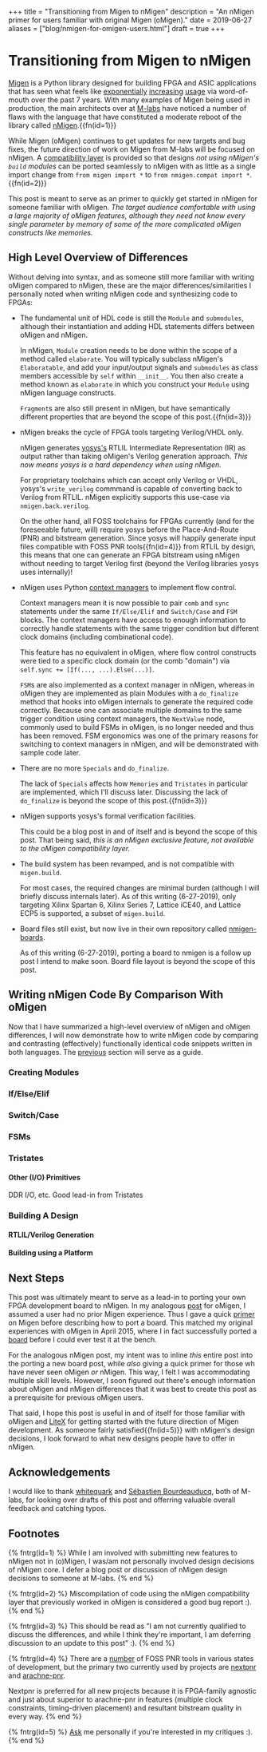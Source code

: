 +++
title = "Transitioning from Migen to nMigen"
description = "An nMigen primer for users familiar with original Migen (oMigen)."
date = 2019-06-27
aliases = ["blog/nmigen-for-omigen-users.html"]
draft = true
+++ 

# Transitioning from Migen to nMigen
[Migen](https://github.com/m-labs/migen) is a Python library designed for building
FPGA and ASIC applications that has seen what feels like 
[exponentially](https://github.com/m-labs/migen) 
[increasing](https://github.com/timvideos/HDMI2USB)
[usage](https://github.com/tinyfpga/TinyUSB) via word-of-mouth over the past
7 years. With many examples of Migen being used in production, the main
architects over at [M-labs](https://m-labs.hk) have noticed a number of
flaws with the language that have constituted a moderate reboot of the library
called [nMigen](https://github.com/m-labs/migen).{{fn(id=1)}}

While Migen (oMigen) continues to get updates for new targets and bug fixes,
the future direction of work on Migen from M-labs will be focused on nMigen.
A [compatibility layer](https://github.com/m-labs/nmigen/tree/master/nmigen/compat)
is provided so that designs _not using nMigen's `build`
modules_ can be ported seamlessly to nMigen with as little as a single import
change from `from migen import *` to `from nmigen.compat import *`.{{fn(id=2)}}

This post is meant to serve as an primer to quickly get started in nMigen for
someone familiar with oMigen. _The target audience comfortable with using a
large majority of oMigen features, although they need not know every single
parameter by memory of some of the more complicated oMigen constructs like
memories._

## High Level Overview of Differences
Without delving into syntax, and as someone still more familiar with writing
oMigen compared to nMigen, these are the major differences/similarities
I personally noted when writing nMigen code and synthesizing code to FPGAs:

* The fundamental unit of HDL code is still the `Module` and `submodules`,
  although their instantiation and adding HDL statements differs between
  oMigen and nMigen.
  
  In nMigen, `Module` creation needs to be done within the scope of a method
  called `elaborate`. You will typically subclass nMigen's `Elaboratable`,
  and add your input/output signals and `submodules` as class members accessible
  by `self` within `__init__`. You then also create a method known as
  `elaborate` in which you construct your `Module` using nMigen language
  constructs.
  
  `Fragment`s are also still present in nMigen, but have semantically different
  properties that are beyond the scope of this post.{{fn(id=3)}}

* nMigen breaks the cycle of FPGA tools targeting Verilog/VHDL only.
  
  nMigen generates [yosys's](https://github.com/YosysHQ/yosys) RTLIL
  Intermediate Representation (IR) as output rather than taking oMigen's Verilog
  generation approach. _This now means yosys is a hard dependency when using
  nMigen._
  
  For proprietary toolchains which can accept only Verilog or VHDL, yosys's
  `write_verilog` commmand is capable of converting back to Verilog from RTLIL.
  nMigen explicitly supports this use-case via `nmigen.back.verilog`.
  
  On the other hand, all FOSS toolchains for FPGAs currently (and for the
  foreseeable future, will) require yosys before the Place-And-Route (PNR) and
  bitstream generation. Since yosys will happily generate input files
  compatible with FOSS PNR tools{{fn(id=4)}} from RTLIL by design, this means
  that one can generate an FPGA bitstream using nMigen without needing to
  target Verilog first (beyond the Verilog libraries yosys uses internally)!

* nMigen uses Python [context managers](https://docs.python.org/3/reference/datamodel.html#context-managers)
  to implement flow control.
  
  Context managers mean it is now possible to pair `comb` and `sync` statements
  under the same `If/Else/Elif` and `Switch/Case` and `FSM` blocks. The context 
  managers have access to enough information to correctly handle statements 
  with the same trigger condition but different clock domains (including 
  combinational code). 
  
  This feature has no equivalent in oMigen, where flow control constructs were
  tied to a specific clock domain (or the comb "domain") via
  `self.sync += [If(..., ...).Else(...)]`. 
  
  `FSM`s are also implemented as a context manager in nMigen, whereas in oMigen
  they are implemented as plain Modules with a `do_finalize` method that hooks
  into oMigen internals to generate the required code correctly. Because one
  can associate multiple domains to the same trigger condition using context
  managers, the `NextValue` node, commonly used to build FSMs in oMigen, is no
  longer needed and thus has been removed. FSM ergonomics was one of the
  primary reasons for switching to context managers in nMigen, and will be
  demonstrated with sample code later.

* There are no more `Specials` and `do_finalize`.
  
  The lack of `Specials` affects how `Memories` and `Tristates` in particular
  are implemented, which I'll discuss later. Discussing the lack of 
  `do_finalize` is beyond the scope of this post.{{fn(id=3)}}
  
* nMigen supports yosys's formal verification facilities.
  
  This could be a blog post in and of itself and is beyond the scope of this
  post. That being said, _this is an nMigen exclusive feature, not available
  to the oMigen compatibility layer._
  
* The build system has been revamped, and is not compatible with `migen.build`.
  
  For most cases, the required changes are minimal burden (although I will
  briefly discuss internals later). As of this writing (6-27-2019), only
  targeting Xilinx Spartan 6, Xilinx Series 7, Lattice iCE40, and Lattice ECP5
  is supported, a subset of `migen.build`.

* Board files still exist, but now live in their own repository called
  [nmigen-boards](https://github.com/m-labs/nmigen-boards/).
  
  As of this writing (6-27-2019), porting a board to nmigen is a follow up post
  I intend to make soon. Board file layout is beyond the scope of this post.


## Writing nMigen Code By Comparison With oMigen
Now that I have summarized a high-level overview of nMigen and oMigen
differences, I will now demonstrate how to write nMigen code by comparing and
contrasting (effectively) functionally identical code snippets written in
both languages. The [previous](#high-level-overview-of-differences) section
will serve as a guide.

### Creating Modules

### If/Else/Elif

### Switch/Case

### FSMs

### Tristates

#### Other (I/O) Primitives
DDR I/O, etc. Good lead-in from Tristates

### Building A Design
#### RTLIL/Verilog Generation

#### Building using a Platform

## Next Steps
This post was ultimately meant to serve as a lead-in to porting your own FPGA
development board to nMigen. In my analogous [post](@/blog/migen-port.md) for
oMigen, I assumed a user had no prior Migen experience. Thus I gave a quick
[primer](@/blog/migen-port.md#leveraging-python-to-build-fpga-applications) 
on Migen before describing how to port a board. This matched my original 
experiences with oMigen in April 2015, where I in fact successfully ported a
[board](https://www.micro-nova.com/products/me1b) before I could ever test it
at the bench.

For the analogous nMigen post, my intent was to inline _this_ entire post
into the porting a new board post, while _also_ giving a quick primer for those
wh have never seen oMigen _or_ nMigen. This way, I felt I was accommodating
multiple skill levels. However, I soon figured out there's enough information
about oMigen and nMigen differences that it was best to create this post as
a prerequisite for previous oMigen users.

That said, I hope this post is useful in and of itself for those familiar with
oMigen and [LiteX](https://github.com/enjoy-digital/litex) for getting started
with the future direction of Migen development. As someone fairly
satisfied{{fn(id=5)}} with nMigen's design decisions, I look forward to what new
designs people have to offer in nMigen.

## Acknowledgements
I would like to thank [whitequark](https://twitter.com/whitequark) and
[Sébastien Bourdeauducq](https://twitter.com/m_labs_ltd), both of M-labs, for
looking over drafts of this post and offerring valuable overall feedback and
catching typos.

## Footnotes
{% fntrg(id=1) %}
While I am involved with submitting new features to nMigen not in (o)Migen,
I was/am not personally involved design decisions of nMigen core. I defer a
blog post or discussion of nMigen design decisions to someone at M-labs.
{% end %}

{% fntrg(id=2) %}
Miscompilation of code using the nMigen compatibility layer that previously
worked in oMigen is considered a good bug report :).
{% end %}

{% fntrg(id=3) %}
This should be read as "I am not currently qualified to discuss the differences,
and while I think they're important, I am deferring discussion to an update
to this post" :).
{% end %}

{% fntrg(id=4) %}
There are a 
<a href="https://github.com/YosysHQ/nextpnr#other-foss-fpga-place-and-route-projects">number</a>
of FOSS PNR tools in various states of development, but the primary two
currently used by projects are
<a href="https://github.com/YosysHQ/nextpnr">nextpnr</a> and
<a href="https://github.com/YosysHQ/arachne-pnr">arachne-pnr</a>.

Nextpnr is preferred for all new projects because it is FPGA-family agnostic
and just about superior to arachne-pnr in features (multiple clock constraints,
timing-driven placement) and resultant bitstream quality in every way.
{% end %}

{% fntrg(id=5) %}
<a href="/about/#contact-info">Ask</a> me personally if you're interested in my critiques :).
{% end %}


